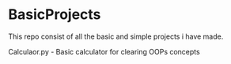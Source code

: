 # BasicProjects
This repo consist of all the basic and simple projects i have made.


Calculaor.py - Basic calculator for clearing OOPs concepts